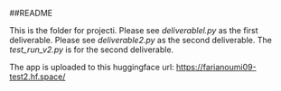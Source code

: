 ##README


This is the folder for projecti. Please see *deliverablel.py* as the first deliverable. Please see *deliverable2.py* as the
second deliverable. The *test_run_v2.py* is for the second deliverable.

The app is uploaded to this huggingface url: https://farianoumi09-test2.hf.space/
